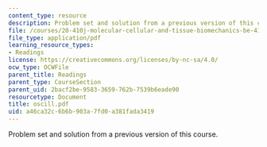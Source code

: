 ```yaml
---
content_type: resource
description: Problem set and solution from a previous version of this course.
file: /courses/20-410j-molecular-cellular-and-tissue-biomechanics-be-410j-spring-2003/a46ca32c6b6b903a7fd0a381fada3419_oscill.pdf
file_type: application/pdf
learning_resource_types:
- Readings
license: https://creativecommons.org/licenses/by-nc-sa/4.0/
ocw_type: OCWFile
parent_title: Readings
parent_type: CourseSection
parent_uid: 2bacf2be-9583-3659-762b-7539b6eade90
resourcetype: Document
title: oscill.pdf
uid: a46ca32c-6b6b-903a-7fd0-a381fada3419
---
```

Problem set and solution from a previous version of this course.